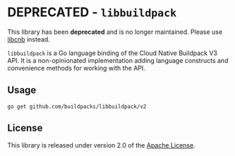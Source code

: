 # DEPRECATED - `libbuildpack`
This library has been **deprecated** and is no longer maintained. Please use [libcnb](https://github.com/buildpacks/libcnb) instead.

`libbuildpack` is a Go language binding of the Cloud Native Buildpack V3 API.  It is a non-opinionated implementation adding language constructs and convenience methods for working with the API.

## Usage
```
go get github.com/buildpacks/libbuildpack/v2
```

## License
This library is released under version 2.0 of the [Apache License][a].

[a]: https://www.apache.org/licenses/LICENSE-2.0

